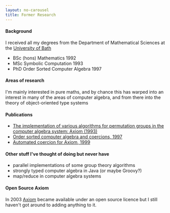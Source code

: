 ```yaml
---
layout: no-carousel
title: Former Research
---
```


#### Background

I received all my degrees from the Department of Mathematical Sciences at the [University of Bath](http://www.bath.ac.uk/)

*   BSc (hons) Mathematics 1992
*   MSc Symbolic Computation 1993
*   PhD Order Sorted Computer Algebra 1997

#### Areas of research

I'm mainly interested in pure maths, and by chance this has warped into an interest in many of the areas of computer algebra, and from there into the theory of object-oriented type systems

#### Publications

*   [The implementation of various algorithms for permutation groups in the computer algebra system: Axiom (1993)](http://static.worldofnic.org/cdn/ps/research/msc.ps)
*   [Order sorted computer algebra and coercions, 1997](http://static.worldofnic.org/cdn/ps/research/phd.ps)
*   [Automated coercion for Axiom, 1999](http://www.acm.org/pubs/articles/proceedings/issac/309831/p229-doye/p229-doye.pdf)

#### Other stuff I've thought of doing but never have

*   parallel implementations of some group theory algorithms
*   strongly typed computer algebra in Java (or maybe Groovy?)
*   map/reduce in computer algebra systems

#### Open Source Axiom

In 2003 [Axiom](http://savannah.nongnu.org/projects/axiom/) became available under an open source licence but I still haven't got around to adding anything to it.
